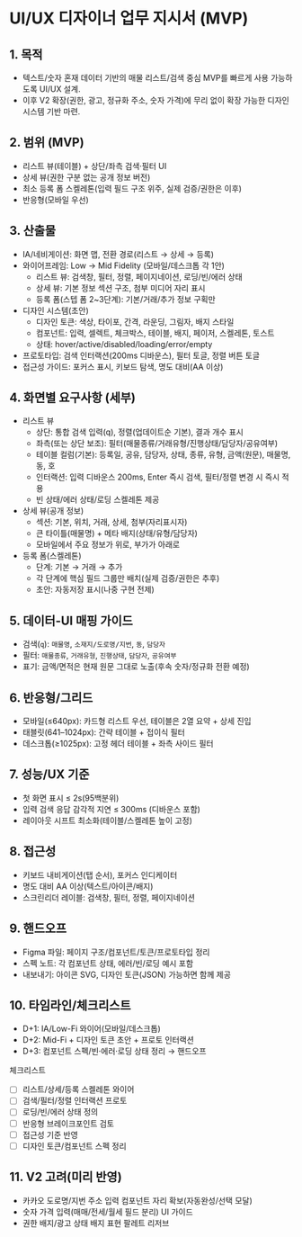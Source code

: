 # UI/UX 디자이너 업무 지시서 (MVP)

## 1. 목적
- 텍스트/숫자 혼재 데이터 기반의 매물 리스트/검색 중심 MVP를 빠르게 사용 가능하도록 UI/UX 설계.
- 이후 V2 확장(권한, 광고, 정규화 주소, 숫자 가격)에 무리 없이 확장 가능한 디자인 시스템 기반 마련.

## 2. 범위 (MVP)
- 리스트 뷰(테이블) + 상단/좌측 검색·필터 UI
- 상세 뷰(권한 구분 없는 공개 정보 버전)
- 최소 등록 폼 스켈레톤(입력 필드 구조 위주, 실제 검증/권한은 이후)
- 반응형(모바일 우선)

## 3. 산출물
- IA/네비게이션: 화면 맵, 전환 경로(리스트 → 상세 → 등록)
- 와이어프레임: Low → Mid Fidelity (모바일/데스크톱 각 1안)
  - 리스트 뷰: 검색창, 필터, 정렬, 페이지네이션, 로딩/빈/에러 상태
  - 상세 뷰: 기본 정보 섹션 구조, 첨부 미디어 자리 표시
  - 등록 폼(스텝 폼 2~3단계): 기본/거래/추가 정보 구획만
- 디자인 시스템(초안)
  - 디자인 토큰: 색상, 타이포, 간격, 라운딩, 그림자, 배지 스타일
  - 컴포넌트: 입력, 셀렉트, 체크박스, 테이블, 배지, 페이저, 스켈레톤, 토스트
  - 상태: hover/active/disabled/loading/error/empty
- 프로토타입: 검색 인터랙션(200ms 디바운스), 필터 토글, 정렬 버튼 토글
- 접근성 가이드: 포커스 표시, 키보드 탐색, 명도 대비(AA 이상)

## 4. 화면별 요구사항 (세부)
- 리스트 뷰
  - 상단: 통합 검색 입력(q), 정렬(업데이트순 기본), 결과 개수 표시
  - 좌측(또는 상단 보조): 필터(매물종류/거래유형/진행상태/담당자/공유여부)
  - 테이블 컬럼(기본): 등록일, 공유, 담당자, 상태, 종류, 유형, 금액(원문), 매물명, 동, 호
  - 인터랙션: 입력 디바운스 200ms, Enter 즉시 검색, 필터/정렬 변경 시 즉시 적용
  - 빈 상태/에러 상태/로딩 스켈레톤 제공
- 상세 뷰(공개 정보)
  - 섹션: 기본, 위치, 거래, 상세, 첨부(자리표시자)
  - 큰 타이틀(매물명) + 메타 배지(상태/유형/담당자)
  - 모바일에서 주요 정보가 위로, 부가가 아래로
- 등록 폼(스켈레톤)
  - 단계: 기본 → 거래 → 추가
  - 각 단계에 핵심 필드 그룹만 배치(실제 검증/권한은 추후)
  - 초안: 자동저장 표시(나중 구현 전제)

## 5. 데이터-UI 매핑 가이드
- 검색(`q`): `매물명`, `소재지/도로명/지번`, `동`, `담당자`
- 필터: `매물종류`, `거래유형`, `진행상태`, `담당자`, `공유여부`
- 표기: 금액/면적은 현재 원문 그대로 노출(후속 숫자/정규화 전환 예정)

## 6. 반응형/그리드
- 모바일(≤640px): 카드형 리스트 우선, 테이블은 2열 요약 + 상세 진입
- 태블릿(641–1024px): 간략 테이블 + 접이식 필터
- 데스크톱(≥1025px): 고정 헤더 테이블 + 좌측 사이드 필터

## 7. 성능/UX 기준
- 첫 화면 표시 ≤ 2s(95백분위)
- 입력 검색 응답 감각적 지연 ≤ 300ms (디바운스 포함)
- 레이아웃 시프트 최소화(테이블/스켈레톤 높이 고정)

## 8. 접근성
- 키보드 내비게이션(탭 순서), 포커스 인디케이터
- 명도 대비 AA 이상(텍스트/아이콘/배지)
- 스크린리더 레이블: 검색창, 필터, 정렬, 페이지네이션

## 9. 핸드오프
- Figma 파일: 페이지 구조/컴포넌트/토큰/프로토타입 정리
- 스펙 노트: 각 컴포넌트 상태, 에러/빈/로딩 예시 포함
- 내보내기: 아이콘 SVG, 디자인 토큰(JSON) 가능하면 함께 제공

## 10. 타임라인/체크리스트
- D+1: IA/Low-Fi 와이어(모바일/데스크톱)
- D+2: Mid-Fi + 디자인 토큰 초안 + 프로토 인터랙션
- D+3: 컴포넌트 스펙/빈·에러·로딩 상태 정리 → 핸드오프

체크리스트
- [ ] 리스트/상세/등록 스켈레톤 와이어
- [ ] 검색/필터/정렬 인터랙션 프로토
- [ ] 로딩/빈/에러 상태 정의
- [ ] 반응형 브레이크포인트 검토
- [ ] 접근성 기준 반영
- [ ] 디자인 토큰/컴포넌트 스펙 정리

## 11. V2 고려(미리 반영)
- 카카오 도로명/지번 주소 입력 컴포넌트 자리 확보(자동완성/선택 모달)
- 숫자 가격 입력(매매/전세/월세 필드 분리) UI 가이드
- 권한 배지/광고 상태 배지 표현 팔레트 리저브
